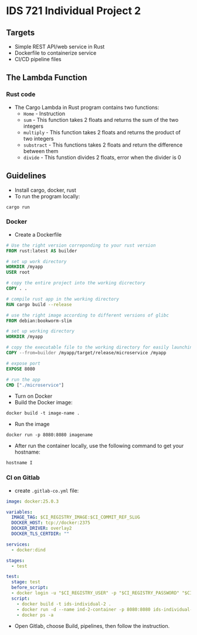 # IDS 721 Individual Project 2


## Targets
* Simple REST API/web service in Rust
* Dockerfile to containerize service
* CI/CD pipeline files

## The Lambda Function
### Rust code
* The Cargo Lambda in Rust program contains two functions:
    * `Home` - Instruction
    * `sum` - This function takes 2 floats and returns the sum of the two integers
    * `multiply` - This function takes 2 floats and returns the product of two integers
    * `substract` - This functions takes 2 floats and return the difference between them
    * `divide` - This funstion divides 2 floats, error when the divider is 0
## Guidelines
- Install cargo, docker, rust
- To run the program locally:
```
cargo run
```
### Docker
- Create a Dockerfile
```Dockerfile
# Use the right version correponding to your rust version
FROM rust:latest AS builder

# set up work directory
WORKDIR /myapp
USER root

# copy the entire project into the working dicrectory
COPY . .

# compile rust app in the working directory
RUN cargo build --release

# use the right image according to different versions of glibc
FROM debian:bookworm-slim

# set up working directory
WORKDIR /myapp

# copy the executable file to the working directory for easily launching
COPY --from=builder /myapp/target/release/microservice /myapp

# expose port
EXPOSE 8080

# run the app
CMD ["./microservice"]

```
- Turn on Docker
- Build the Docker image:
```
docker build -t image-name .
```
- Run the image
```
docker run -p 8080:8080 imagename
```

- After run the container locally, use the following command to get your hostname:
```
hostname I
```

### CI on Gitlab
- create `.gitlab-co.yml` file:
```yml
image: docker:25.0.3

variables:
  IMAGE_TAG: $CI_REGISTRY_IMAGE:$CI_COMMIT_REF_SLUG
  DOCKER_HOST: tcp://docker:2375
  DOCKER_DRIVER: overlay2
  DOCKER_TLS_CERTDIR: ""

services:
  - docker:dind

stages:
  - test

test:
  stage: test
  before_script:
  - docker login -u "$CI_REGISTRY_USER" -p "$CI_REGISTRY_PASSWORD" "$CI_REGISTRY"
  script:
    - docker build -t ids-individual-2 .
    - docker run -d --name ind-2-container -p 8080:8080 ids-individual-2
    - docker ps -a
```

- Open Gitlab, choose Build, pipelines, then follow the instruction.
<!-- ### Run Locally:
![Image](./images/invoke_result.png)
### Deploy (from Cloud9):
![Image](./images/deploy_terminal.png)
### Add Triggers
![Image](./images/AddedTrigger.png)
### Invoke result
![Image](./images/invoke_aws.png)
![Image](./images/testJson.png)
![Image](./images/result.png)
### DynamoDB database
![Image](./images/table.png) -->